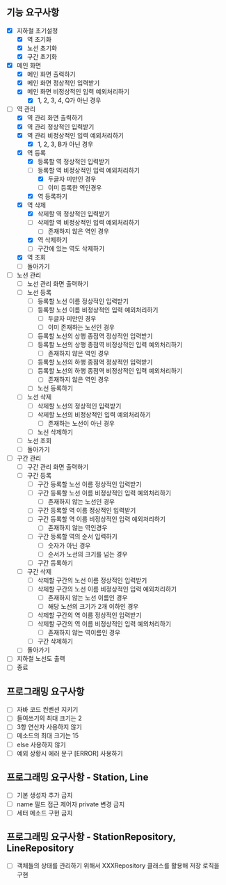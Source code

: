 ## 기능 요구사항

- [x] 지하철 초기설정
    - [x] 역 초기화
    - [x] 노선 초기화
    - [x] 구간 초기화
- [x] 메인 화면
    - [x] 메인 화면 출력하기
    - [x] 메인 화면 정상적인 입력받기
    - [x] 메인 화면 비정상적인 입력 예외처리하기
        - [x] 1, 2, 3, 4, Q가 아닌 경우
- [ ] 역 관리
    - [x] 역 관리 화면 출력하기
    - [x] 역 관리 정상적인 입력받기
    - [x] 역 관리 비정상적인 입력 예외처리하기
        - [x] 1, 2, 3, B가 아닌 경우
    - [x] 역 등록
        - [x] 등록할 역 정상적인 입력받기
        - [ ] 등록할 역 비정상적인 입력 예외처리하기
            - [x] 두글자 미만인 경우
            - [ ] 이미 등록한 역인경우
        - [x] 역 등록하기
    - [x] 역 삭제
        - [x] 삭제할 역 정상적인 입력받기
        - [ ] 삭제할 역 비정상적인 입력 예외처리하기
            - [ ] 존재하지 않은 역인 경우
        - [x] 역 삭제하기
        - [ ] 구간에 있는 역도 삭제하기
    - [x] 역 조회
    - [ ] 돌아가기
- [ ] 노선 관리
    - [ ] 노선 관리 화면 출력하기
    - [ ] 노선 등록
        - [ ] 등록할 노선 이름 정상적인 입력받기
        - [ ] 등록할 노선 이름 비정상적인 입력 예외처리하기
            - [ ] 두글자 미만인 경우
            - [ ] 이미 존재하는 노선인 경우
        - [ ] 등록할 노선의 상행 종점역 정상적인 입력받기
        - [ ] 등록할 노선의 상행 종점역 비정상적인 입력 예외처리하기
            - [ ] 존재하지 않은 역인 경우
        - [ ] 등록할 노선의 하행 종점역 정상적인 입력받기
        - [ ] 등록할 노선의 하행 종점역 비정상적인 입력 예외처리하기
            - [ ] 존재하지 않은 역인 경우
        - [ ] 노선 등록하기
    - [ ] 노선 삭제
        - [ ] 삭제할 노선의 정상적인 입력받기
        - [ ] 삭제할 노선의 비정상적인 입력 예외처리하기
            - [ ] 존재하는 노선이 아닌 경우
        - [ ] 노선 삭제하기
    - [ ] 노선 조회
    - [ ] 돌아가기
- [ ] 구간 관리
    - [ ] 구간 관리 화면 출력하기
    - [ ] 구간 등록
        - [ ] 구간 등록할 노선 이름 정상적인 입력받기
        - [ ] 구간 등록할 노선 이름 비정상적인 입력 예외처리하기
            - [ ] 존재하지 않는 노선인 경우
        - [ ] 구간 등록할 역 이름 정상적인 입력받기
        - [ ] 구간 등록할 역 이름 비정상적인 입력 예외처리하기
            - [ ] 존재하지 않는 역인경우
        - [ ] 구간 등록할 역의 순서 입력하기
            - [ ] 숫자가 아닌 경우
            - [ ] 순서가 노선의 크기를 넘는 경우
        - [ ] 구간 등록하기
    - [ ] 구간 삭제
        - [ ] 삭제할 구간의 노선 이름 정상적인 입력받기
        - [ ] 삭제할 구간의 노선 이름 비정상적인 입력 예외처리하기
            - [ ] 존재하지 않는 노선 이름인 경우
            - [ ] 해당 노선의 크기가 2개 이하인 경우
        - [ ] 삭제할 구간의 역 이름 정상적인 입력받기
        - [ ] 삭제할 구간의 역 이름 비정상적인 입력 예외처리하기
            - [ ] 존재하지 않는 역이름인 경우
        - [ ] 구간 삭제하기
    - [ ] 돌아가기
- [ ] 지하철 노선도 출력
- [ ] 종료

## 프로그래밍 요구사항

- [ ] 자바 코드 컨벤션 지키기
- [ ] 들여쓰기의 최대 크기는 2
- [ ] 3항 연산자 사용하지 않기
- [ ] 메소드의 최대 크기는 15
- [ ] else 사용하지 않기
- [ ] 예외 상황시 에러 문구 [ERROR] 사용하기

## 프로그래밍 요구사항 - Station, Line

- [ ] 기본 생성자 추가 금지
- [ ] name 필드 접근 제어자 private 변경 금지
- [ ] 세터 메소드 구현 금지

## 프로그래밍 요구사항 - StationRepository, LineRepository

- [ ] 객체들의 상태를 관리하기 위해서 XXXRepository 클래스를 활용해 저장 로직을 구현